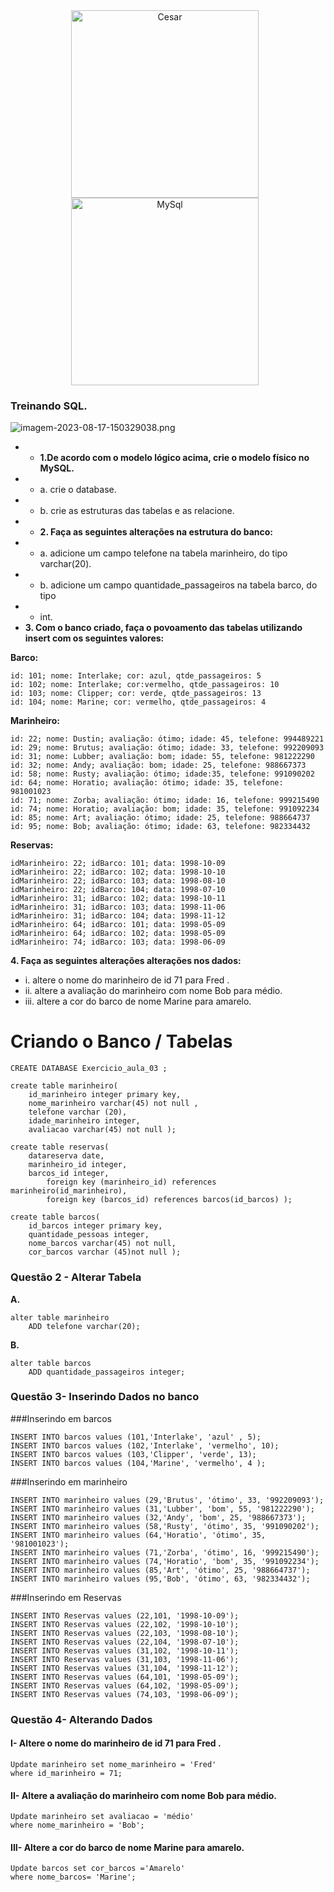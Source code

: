 <div align="center">
   <a href="https://www.cesar.org.br" target="_blank" rel="noreferrer">
      <img  alt="Cesar" height="300px" style="padding-right:10px;" src="https://www.cesar.org.br/image/layout_set_logo?img_id=1086110&t=1683038460804" />
  </a>
</div>

<div align="center">
   <a href="https://www.mysql.com" target="_blank" rel="noreferrer">
      <img  alt="MySql" height="300px" style="padding-right:10px;" src="https://uxwing.com/wp-content/themes/uxwing/download/brands-and-social-media/mysql-icon.png" />
  </a>
</div>


### Treinando SQL.

![imagem-2023-08-17-150329038.png](https://i.postimg.cc/QVGCQbP1/imagem-2023-08-17-150329038.png)



- - **1.De acordo com o modelo lógico acima, crie o modelo físico no MySQL.**
- - a. crie o database.
- - b. crie as estruturas das tabelas e as relacione.
- - **2. Faça as seguintes alterações na estrutura do banco:**
- - a. adicione um campo telefone na tabela marinheiro, do tipo varchar(20).
- - b. adicione um campo quantidade_passageiros na tabela barco, do tipo
- - int.
- **3. Com o banco criado, faça o povoamento das tabelas utilizando insert com os seguintes valores:**

**Barco:**

	id: 101; nome: Interlake; cor: azul, qtde_passageiros: 5
	id: 102; nome: Interlake; cor:vermelho, qtde_passageiros: 10
	id: 103; nome: Clipper; cor: verde, qtde_passageiros: 13
	id: 104; nome: Marine; cor: vermelho, qtde_passageiros: 4

**Marinheiro:**

	id: 22; nome: Dustin; avaliação: ótimo; idade: 45, telefone: 994489221
	id: 29; nome: Brutus; avaliação: ótimo; idade: 33, telefone: 992209093
	id: 31; nome: Lubber; avaliação: bom; idade: 55, telefone: 981222290
	id: 32; nome: Andy; avaliação: bom; idade: 25, telefone: 988667373
	id: 58; nome: Rusty; avaliação: ótimo; idade:35, telefone: 991090202
	id: 64; nome: Horatio; avaliação: ótimo; idade: 35, telefone: 981001023
	id: 71; nome: Zorba; avaliação: ótimo; idade: 16, telefone: 999215490
	id: 74; nome: Horatio; avaliação: bom; idade: 35, telefone: 991092234
	id: 85; nome: Art; avaliação: ótimo; idade: 25, telefone: 988664737
	id: 95; nome: Bob; avaliação: ótimo; idade: 63, telefone: 982334432

**Reservas:**

	idMarinheiro: 22; idBarco: 101; data: 1998-10-09
	idMarinheiro: 22; idBarco: 102; data: 1998-10-10
	idMarinheiro: 22; idBarco: 103; data: 1998-08-10
	idMarinheiro: 22; idBarco: 104; data: 1998-07-10
	idMarinheiro: 31; idBarco: 102; data: 1998-10-11
	idMarinheiro: 31; idBarco: 103; data: 1998-11-06
	idMarinheiro: 31; idBarco: 104; data: 1998-11-12
	idMarinheiro: 64; idBarco: 101; data: 1998-05-09
	idMarinheiro: 64; idBarco: 102; data: 1998-05-09
	idMarinheiro: 74; idBarco: 103; data: 1998-06-09


**4. Faça as seguintes alterações alterações nos dados:**
- i. altere o nome do marinheiro de id 71 para Fred .
- ii. altere a avaliação do marinheiro com nome Bob para médio.
- iii. altere a cor do barco de nome Marine para amarelo.

# Criando o Banco / Tabelas

	CREATE DATABASE Exercicio_aula_03 ;

	create table marinheiro(
		id_marinheiro integer primary key,
		nome_marinheiro varchar(45) not null ,
		telefone varchar (20), 
		idade_marinheiro integer,
		avaliacao varchar(45) not null );

	create table reservas(
		datareserva date,
		marinheiro_id integer,
		barcos_id integer,
			foreign key (marinheiro_id) references marinheiro(id_marinheiro),
			foreign key (barcos_id) references barcos(id_barcos) );

	create table barcos(
		id_barcos integer primary key,
		quantidade_pessoas integer, 
		nome_barcos varchar(45) not null,
		cor_barcos varchar (45)not null );

### Questão 2 - Alterar Tabela
**A.**

	alter table marinheiro
		ADD telefone varchar(20);

**B.**

	alter table barcos
		ADD quantidade_passageiros integer;

### Questão 3- Inserindo Dados no banco

###Inserindo em barcos

	INSERT INTO barcos values (101,'Interlake', 'azul' , 5);    
	INSERT INTO barcos values (102,'Interlake', 'vermelho', 10);      
	INSERT INTO barcos values (103,'Clipper', 'verde', 13);      
	INSERT INTO barcos values (104,'Marine', 'vermelho', 4 );      


###Inserindo em marinheiro

	INSERT INTO marinheiro values (29,'Brutus', 'ótimo', 33, '992209093');    
	INSERT INTO marinheiro values (31,'Lubber', 'bom', 55, '981222290');      
	INSERT INTO marinheiro values (32,'Andy', 'bom', 25, '988667373');      
	INSERT INTO marinheiro values (58,'Rusty', 'ótimo', 35, '991090202');      
	INSERT INTO marinheiro values (64,'Horatio', 'ótimo', 35, '981001023');     
	INSERT INTO marinheiro values (71,'Zorba', 'ótimo', 16, '999215490');     
	INSERT INTO marinheiro values (74,'Horatio', 'bom', 35, '991092234');     
	INSERT INTO marinheiro values (85,'Art', 'ótimo', 25, '988664737');      
	INSERT INTO marinheiro values (95,'Bob', 'ótimo', 63, '982334432');   

###Inserindo em Reservas

	INSERT INTO Reservas values (22,101, '1998-10-09');    
	INSERT INTO Reservas values (22,102, '1998-10-10');       
	INSERT INTO Reservas values (22,103, '1998-08-10');       
	INSERT INTO Reservas values (22,104, '1998-07-10'); 
	INSERT INTO Reservas values (31,102, '1998-10-11');       
	INSERT INTO Reservas values (31,103, '1998-11-06');      
	INSERT INTO Reservas values (31,104, '1998-11-12');  
	INSERT INTO Reservas values (64,101, '1998-05-09');       
	INSERT INTO Reservas values (64,102, '1998-05-09');      
	INSERT INTO Reservas values (74,103, '1998-06-09');  

### Questão 4- Alterando Dados

#### I- Altere o nome do marinheiro de id 71 para Fred .

	Update marinheiro set nome_marinheiro = 'Fred'
	where id_marinheiro = 71;

#### II- Altere a avaliação do marinheiro com nome Bob para médio.

	Update marinheiro set avaliacao = 'médio'
	where nome_marinheiro = 'Bob';

#### III- Altere a cor do barco de nome Marine para amarelo.

	Update barcos set cor_barcos ='Amarelo'
	where nome_barcos= 'Marine';
